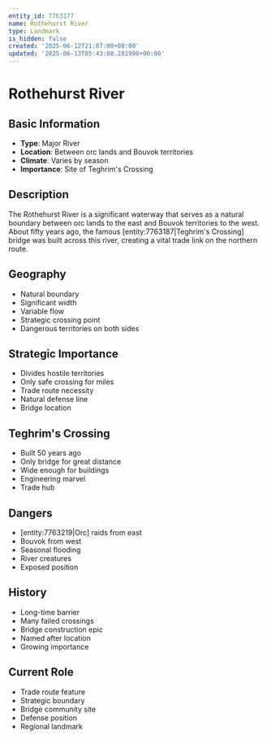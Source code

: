 ```yaml
---
entity_id: 7763177
name: Rothehurst River
type: Landmark
is_hidden: false
created: '2025-06-12T21:07:00+00:00'
updated: '2025-06-13T05:43:08.281998+00:00'
---
```


# Rothehurst River

## Basic Information

- **Type**: Major River
- **Location**: Between orc lands and Bouvok territories
- **Climate**: Varies by season
- **Importance**: Site of Teghrim's Crossing

## Description

The Rothehurst River is a significant waterway that serves as a natural boundary between orc lands to the east and Bouvok territories to the west. About fifty years ago, the famous [entity:7763187|Teghrim's Crossing] bridge was built across this river, creating a vital trade link on the northern route.

## Geography

- Natural boundary
- Significant width
- Variable flow
- Strategic crossing point
- Dangerous territories on both sides

## Strategic Importance

- Divides hostile territories
- Only safe crossing for miles
- Trade route necessity
- Natural defense line
- Bridge location

## Teghrim's Crossing

- Built 50 years ago
- Only bridge for great distance
- Wide enough for buildings
- Engineering marvel
- Trade hub

## Dangers

- [entity:7763219|Orc] raids from east
- Bouvok from west
- Seasonal flooding
- River creatures
- Exposed position

## History

- Long-time barrier
- Many failed crossings
- Bridge construction epic
- Named after location
- Growing importance

## Current Role

- Trade route feature
- Strategic boundary
- Bridge community site
- Defense position
- Regional landmark